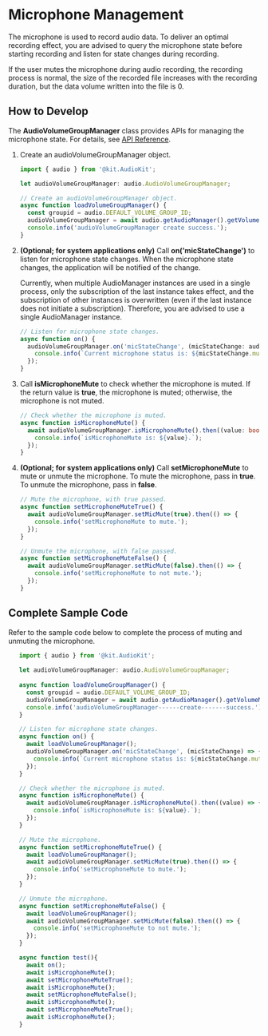 # Microphone Management
<!--Kit: Audio Kit-->
<!--Subsystem: Multimedia-->
<!--Owner: @songshenke-->
<!--Designer: @caixuejiang; @hao-liangfei; @zhanganxiang-->
<!--Tester: @Filger-->
<!--Adviser: @zengyawen-->

The microphone is used to record audio data. To deliver an optimal recording effect, you are advised to query the microphone state before starting recording and listen for state changes during recording.

If the user mutes the microphone during audio recording, the recording process is normal, the size of the recorded file increases with the recording duration, but the data volume written into the file is 0.

## How to Develop

The **AudioVolumeGroupManager** class provides APIs for managing the microphone state. For details, see [API Reference](../../reference/apis-audio-kit/arkts-apis-audio-AudioVolumeGroupManager.md).

1. Create an audioVolumeGroupManager object.
     
   ```ts
   import { audio } from '@kit.AudioKit';

   let audioVolumeGroupManager: audio.AudioVolumeGroupManager;

   // Create an audioVolumeGroupManager object.
   async function loadVolumeGroupManager() {
     const groupid = audio.DEFAULT_VOLUME_GROUP_ID;
     audioVolumeGroupManager = await audio.getAudioManager().getVolumeManager().getVolumeGroupManager(groupid);
     console.info('audioVolumeGroupManager create success.');
   }
   ```
<!--Del-->
2. **(Optional; for system applications only)** Call **on('micStateChange')** to listen for microphone state changes. When the microphone state changes, the application will be notified of the change.
   
   Currently, when multiple AudioManager instances are used in a single process, only the subscription of the last instance takes effect, and the subscription of other instances is overwritten (even if the last instance does not initiate a subscription). Therefore, you are advised to use a single AudioManager instance.

   ```ts
   // Listen for microphone state changes.
   async function on() {
     audioVolumeGroupManager.on('micStateChange', (micStateChange: audio.MicStateChangeEvent) => {
       console.info(`Current microphone status is: ${micStateChange.mute} `);
     });
   }
   ```
<!--DelEnd-->

3. Call **isMicrophoneMute** to check whether the microphone is muted. If the return value is **true**, the microphone is muted; otherwise, the microphone is not muted.
     
   ```ts
   // Check whether the microphone is muted.
   async function isMicrophoneMute() {
     await audioVolumeGroupManager.isMicrophoneMute().then((value: boolean) => {
       console.info(`isMicrophoneMute is: ${value}.`);
     });
   }
   ```
<!--Del-->
4. **(Optional; for system applications only)** Call **setMicrophoneMute** to mute or unmute the microphone. To mute the microphone, pass in **true**. To unmute the microphone, pass in **false**.
     
   ```ts
   // Mute the microphone, with true passed.
   async function setMicrophoneMuteTrue() {
     await audioVolumeGroupManager.setMicMute(true).then(() => {
       console.info('setMicrophoneMute to mute.');
     });
   }

   // Unmute the microphone, with false passed.
   async function setMicrophoneMuteFalse() {
     await audioVolumeGroupManager.setMicMute(false).then(() => {
       console.info('setMicrophoneMute to not mute.');
     });
   }
   ```

## Complete Sample Code

Refer to the sample code below to complete the process of muting and unmuting the microphone.

```ts
   import { audio } from '@kit.AudioKit';
   
   let audioVolumeGroupManager: audio.AudioVolumeGroupManager;
   
   async function loadVolumeGroupManager() {
     const groupid = audio.DEFAULT_VOLUME_GROUP_ID;
     audioVolumeGroupManager = await audio.getAudioManager().getVolumeManager().getVolumeGroupManager(groupid);
     console.info('audioVolumeGroupManager------create-------success.');
   }

   // Listen for microphone state changes.
   async function on() {
     await loadVolumeGroupManager();
     audioVolumeGroupManager.on('micStateChange', (micStateChange) => {
       console.info(`Current microphone status is: ${micStateChange.mute} `);
     });
   }

   // Check whether the microphone is muted.
   async function isMicrophoneMute() {
     await audioVolumeGroupManager.isMicrophoneMute().then((value) => {
       console.info(`isMicrophoneMute is: ${value}.`);
     });
   }

   // Mute the microphone.
   async function setMicrophoneMuteTrue() {
     await loadVolumeGroupManager();
     await audioVolumeGroupManager.setMicMute(true).then(() => {
       console.info('setMicrophoneMute to mute.');
     });
   }

   // Unmute the microphone.
   async function setMicrophoneMuteFalse() {
     await loadVolumeGroupManager();
     await audioVolumeGroupManager.setMicMute(false).then(() => {
       console.info('setMicrophoneMute to not mute.');
     });
   }

   async function test(){
     await on();
     await isMicrophoneMute();
     await setMicrophoneMuteTrue();
     await isMicrophoneMute();
     await setMicrophoneMuteFalse();
     await isMicrophoneMute();
     await setMicrophoneMuteTrue();
     await isMicrophoneMute();
   }
```
<!--DelEnd-->
